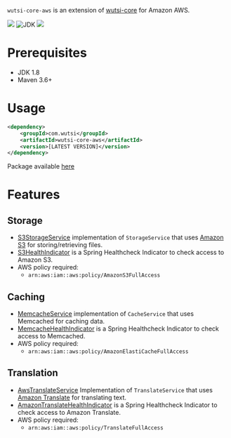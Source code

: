 `wutsi-core-aws` is an extension of [wutsi-core](https://github.com/wutsi/wutsi-core) for Amazon AWS.

![](https://github.com/wutsi/wutsi-core-aws/workflows/build/badge.svg)
![JDK](https://img.shields.io/badge/jdk-1.8-brightgreen.svg)
![](https://img.shields.io/badge/language-kotlin-blue.svg)

# Prerequisites
- JDK 1.8
- Maven 3.6+ 

# Usage
```xml
<dependency>
    <groupId>com.wutsi</groupId>
    <artifactId>wutsi-core-aws</artifactId>
    <version>[LATEST VERSION]</version>
</dependency>
```

Package available [here](https://github.com/wutsi/wutsi-core-aws/packages)

# Features
## Storage
- [S3StorageService](https://github.com/wutsi/wutsi-core-aws/blob/master/src/main/kotlin/com/wutsi/core/aws/service/S3StorageService.kt)
implementation of `StorageService` that uses [Amazon S3](https://aws.amazon.com/s3/) for storing/retrieving files.
- [S3HealthIndicator](https://github.com/wutsi/wutsi-core-aws/blob/master/src/test/kotlin/com/wutsi/core/aws/health/S3HealthIndicator.kt)
is a Spring Healthcheck Indicator to check access to Amazon S3.
- AWS policy required:
  - `arn:aws:iam::aws:policy/AmazonS3FullAccess`

## Caching
- [MemcacheService](https://github.com/wutsi/wutsi-core-aws/blob/master/src/main/kotlin/com/wutsi/core/aws/service/MemcacheService.kt)
implementation of `CacheService` that uses Memcached for caching data.
- [MemcacheHealthIndicator](https://github.com/wutsi/wutsi-core-aws/blob/master/src/test/kotlin/com/wutsi/core/aws/health/MemcacheHealthIndicator.kt)
is a Spring Healthcheck Indicator to check access to Memcached.
- AWS policy required:
  - `arn:aws:iam::aws:policy/AmazonElastiCacheFullAccess`

## Translation
- [AwsTranslateService](https://github.com/wutsi/wutsi-core-aws/blob/master/src/main/kotlin/com/wutsi/core/aws/service/AwsTranslateService.kt)
Implementation of `TranslateService` that uses [Amazon Translate](https://aws.amazon.com/translate/) for translating text.
- [AmazonTranslateHealthIndicator](https://github.com/wutsi/wutsi-core-aws/blob/master/src/main/kotlin/com/wutsi/core/aws/health/AmazonTranslateHealthIndicator.kt)
is a Spring Healthcheck Indicator to check access to Amazon Translate.
- AWS policy required:
  - `arn:aws:iam::aws:policy/TranslateFullAccess`
